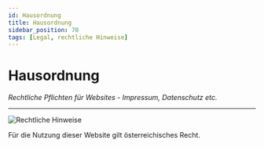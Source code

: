 ```yaml
---
id: Hausordnung
title: Hausordnung
sidebar_position: 70
tags: [Legal, rechtliche Hinweise]
---
```


# Hausordnung 

*Rechtliche Pflichten für Websites - Impressum, Datenschutz etc.*

------

![Rechtliche Hinweise](/img/teaser/Rechtliche-Hinweise-Bild-1.png)



Für die Nutzung dieser Website gilt österreichisches Recht.

